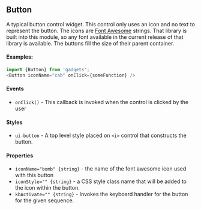 <a name="module_Button"></a>

## Button
A typical button control widget.  This control only uses an icon and no text
to represent the button.  The icons are [Font Awesome](http://fontawesome.io/)
strings.  That library is built into this module, so any font available in
the current release of that library is available.  The buttons fill the size
of their parent container.

#### Examples:

```javascript
import {Button} from 'gadgets';
<Button iconName="cab" onClick={someFunction} />
```

#### Events
- `onClick()` - This callback is invoked when the control is clicked by the
user

#### Styles
- `ui-button` - A top level style placed on `<i>` control that constructs the
button.

#### Properties
- `iconName="bomb" {string}` - the name of the font awesome icon used with
this button
- `iconStyle="" {string}` - a CSS style class name that will be added to the
icon within the button.
- `kbActivate="" {string}` - Invokes the keyboard handler for the button for the
given sequence.

